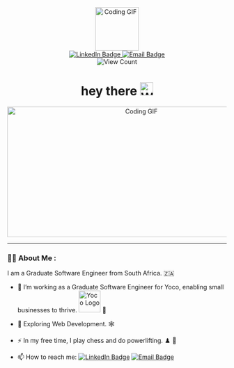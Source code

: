 <div id="header" align="center">
  <img src="https://media.giphy.com/media/bAQH7WXKqtIBrPs7sR/giphy.gif" width="100" alt="Coding GIF"/>
  <div id="badges">
    <a href="https://www.linkedin.com/in/cullen-middleton-172ba8226/">
      <img src="https://img.shields.io/badge/LinkedIn-blue?style=for-the-badge&logo=linkedin&logoColor=white" alt="LinkedIn Badge"/>
    </a>
    <a href="mailto:culmid@gmail.com">
      <img src="https://img.shields.io/badge/email-red?style=for-the-badge&logo=minutemailer&logoColor=white" alt="Email Badge"/>
    </a>
  </div>
  <img src="https://komarev.com/ghpvc/?username=Culmid&style=flat-square&color=blue" alt="View Count"/>
  <h1>
  hey there
  <img src="https://media.giphy.com/media/hvRJCLFzcasrR4ia7z/giphy.gif" width="30px" alt="Waving Hand"/>
</h1>
</div>
<div align="center">
  <img src="https://media.giphy.com/media/dWesBcTLavkZuG35MI/giphy.gif" width="600" height="300" alt="Coding GIF"/>
</div>

---

### :man_technologist: About Me :

I am a Graduate Software Engineer from South Africa. 🇿🇦

- :telescope: I’m working as a Graduate Software Engineer for Yoco, enabling small businesses to thrive. <a href="https://www.yoco.com/za/"><img src="https://www.yoco.com/static/yoco-logo-og-3-3ec326522044983b2fde508ac15e5ae1.png" width="50" alt="Yoco Logo"></a> 🚀

- :seedling: Exploring Web Development. 🕸️

- :zap: In my free time, I play chess and do powerlifting. ♟️ 🦾

- :mailbox: How to reach me: [![LinkedIn Badge](https://img.shields.io/badge/LinkedIn-blue?style=flat-square&logo=Linkedin&logoColor=white)](https://www.linkedin.com/in/cullen-middleton-172ba8226/) [![Email Badge](https://img.shields.io/badge/Email-red?style=flat-square&logo=minutemailer&logoColor=white)](mailto:culmid@gmail.com)
